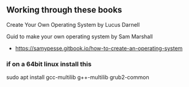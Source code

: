 ## Working through these books 
Create Your Own Operating System by Lucus Darnell


Guid to make your own operating system by Sam Marshall
- https://samypesse.gitbook.io/how-to-create-an-operating-system


### if on a 64bit linux install this
sudo apt install gcc-multilib g++-multilib grub2-common
